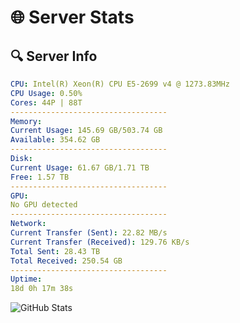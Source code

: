 # 🌐 Server Stats
## 🔍 Server Info
```yaml
CPU: Intel(R) Xeon(R) CPU E5-2699 v4 @ 1273.83MHz
CPU Usage: 0.50%
Cores: 44P | 88T
-----------------------------------
Memory:
Current Usage: 145.69 GB/503.74 GB
Available: 354.62 GB
-----------------------------------
Disk:
Current Usage: 61.67 GB/1.71 TB
Free: 1.57 TB
-----------------------------------
GPU:
No GPU detected
-----------------------------------
Network:
Current Transfer (Sent): 22.82 MB/s
Current Transfer (Received): 129.76 KB/s
Total Sent: 28.43 TB
Total Received: 250.54 GB
-----------------------------------
Uptime:
18d 0h 17m 38s
```
![GitHub Stats](https://img.shields.io/badge/Updated-2025-03-25_21:40:27-blue)